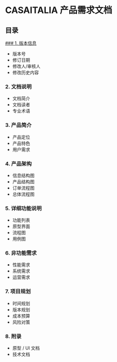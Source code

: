 # CASAITALIA 产品需求文档
## 目录

[### 1. 版本信息](./readme2.md)
- 版本号
- 修订日期
- 修改人/审核人
- 修改历史内容
### 2. 文档说明
- 文档简介
- 文档读者
- 专业术语
### 3. 产品简介
- 产品定位
- 产品特色
- 用户需求
### 4. 产品架构
- 信息结构图
- 产品结构图
- 订单流程图
- 总体流程图

### 5. 详细功能说明
- 功能列表
- 原型界面
- 流程图
- 用例图

### 6. 非功能需求
- 性能需求
- 系统需求
- 运营需求

### 7. 项目规划
- 时间规划
- 版本规划
- 成本预算
- 风险对策

### 8. 附录
- 原型 / UI 文档
- 技术文档
